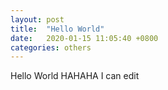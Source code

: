 ```yaml
---
layout: post
title:  "Hello World"
date:   2020-01-15 11:05:40 +0800
categories: others
---
```

Hello World
HAHAHA I can edit
